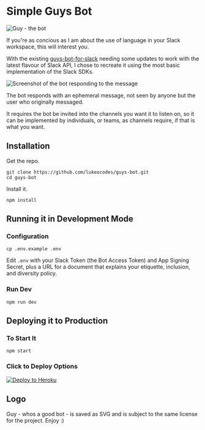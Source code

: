 # Simple Guys Bot

![Guy - the bot](https://github.com/lukeocodes/guys-bot/raw/master/assets/128w/standard-whos-a-good-bot.png "Guy - the bot logo")

If you're as concious as I am about the use of language in your Slack workspace, this will interest you.

With the existing [guys-bot-for-slack](https://glitch.com/~guys-bot-for-slack) needing some updates to work with the latest flavour of Slack API, I chose to recreate it using the most basic implementation of the Slack SDKs.

![Screenshot of the bot responding to the message](https://github.com/lukeocodes/guys-bot/raw/master/screenshot.gif "Screenshot of the bot responding to the message")

The bot responds with an ephemeral message, not seen by anyone but the user who originally messaged.

It requires the bot be invited into the channels you want it to listen on, so it can be implemented by individuals, or teams, as channels require, if that is what you want.

## Installation

Get the repo.

```shell
git clone https://github.com/lukeocodes/guys-bot.git
cd guys-bot
```

Install it.

```shell
npm install
```

## Running it in Development Mode

### Configuration

```shell
cp .env.example .env
```

Edit `.env` with your Slack Token (the Bot Access Token) and App Signing Secret, plus a URL for a document that explains your etiquette, inclusion, and diversity policy.

### Run Dev

```shell
npm run dev
```

## Deploying it to Production

### To Start It

```shell
npm start
```

### Click to Deploy Options

[![Deploy to Heroku](https://www.herokucdn.com/deploy/button.svg)](https://heroku.com/deploy)
<!-- [![Run on Google Cloud](https://deploy.cloud.run/button.svg)](https://deploy.cloud.run) -->

## Logo

Guy - whos a good bot - is saved as SVG and is subject to the same license for the project. Enjoy :)